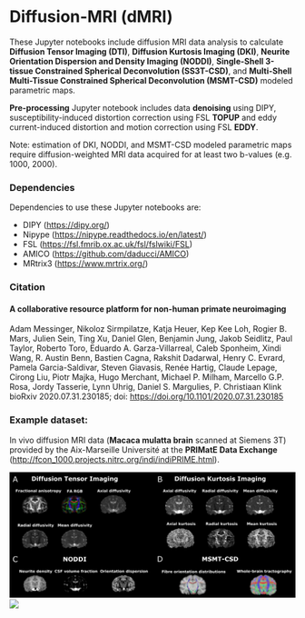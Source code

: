 # Diffusion-MRI (dMRI)
These Jupyter notebooks include diffusion MRI data analysis to calculate __Diffusion Tensor Imaging (DTI)__, __Diffusion Kurtosis Imaging (DKI)__, __Neurite Orientation Dispersion and Density Imaging (NODDI)__, __Single-Shell 3-tissue Constrained Spherical Deconvolution (SS3T-CSD)__, and __Multi-Shell Multi-Tissue Constrained Spherical Deconvolution (MSMT-CSD)__ modeled parametric maps.

__Pre-processing__ Jupyter notebook includes data __denoising__ using DIPY, susceptibility-induced distortion correction using FSL __TOPUP__ and eddy current-induced distortion and motion correction using FSL __EDDY__.

Note: estimation of DKI, NODDI, and MSMT-CSD modeled parametric maps require diffusion-weighted MRI data acquired for at least two b-values (e.g. 1000, 2000).

### Dependencies
Dependencies to use these Jupyter notebooks are:
* DIPY (https://dipy.org/)
* Nipype (https://nipype.readthedocs.io/en/latest/)
* FSL (https://fsl.fmrib.ox.ac.uk/fsl/fslwiki/FSL)
* AMICO (https://github.com/daducci/AMICO)
* MRtrix3 (https://www.mrtrix.org/)

### Citation
#### A collaborative resource platform for non-human primate neuroimaging
Adam Messinger, Nikoloz Sirmpilatze, Katja Heuer, Kep Kee Loh, Rogier B. Mars, Julien Sein, Ting Xu, Daniel Glen, Benjamin Jung, Jakob Seidlitz, Paul Taylor, Roberto Toro, Eduardo A. Garza-Villarreal, Caleb Sponheim, Xindi Wang, R. Austin Benn, Bastien Cagna, Rakshit Dadarwal, Henry C. Evrard, Pamela Garcia-Saldivar, Steven Giavasis, Renée Hartig, Claude Lepage, Cirong Liu, Piotr Majka, Hugo Merchant, Michael P. Milham, Marcello G.P. Rosa, Jordy Tasserie, Lynn Uhrig, Daniel S. Margulies, P. Christiaan Klink \
bioRxiv 2020.07.31.230185; doi: https://doi.org/10.1101/2020.07.31.230185

### Example dataset: 
In vivo diffusion MRI data (__Macaca mulatta brain__ scanned at Siemens 3T) provided by the Aix-Marseille Université at the __PRIMatE Data Exchange__ (http://fcon_1000.projects.nitrc.org/indi/indiPRIME.html).

![](dMRI_maps.png)
![](MSMT-CSD_maps.png)
